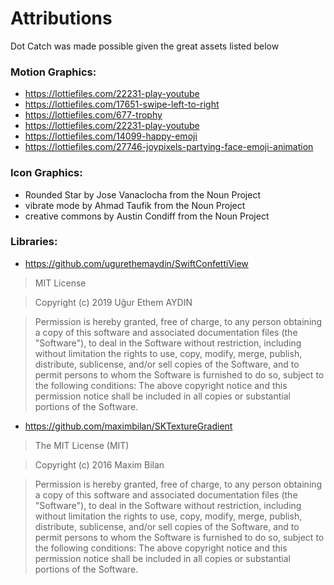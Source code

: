 # Attributions

Dot Catch was made possible given the great assets listed below

### Motion Graphics:
- https://lottiefiles.com/22231-play-youtube
- https://lottiefiles.com/17651-swipe-left-to-right
- https://lottiefiles.com/677-trophy
- https://lottiefiles.com/22231-play-youtube
- https://lottiefiles.com/14099-happy-emoji
- https://lottiefiles.com/27746-joypixels-partying-face-emoji-animation

### Icon Graphics:
- Rounded Star by Jose Vanaclocha from the Noun Project
- vibrate mode by Ahmad Taufik from the Noun Project
- creative commons by Austin Condiff from the Noun Project


### Libraries:
- https://github.com/ugurethemaydin/SwiftConfettiView

> MIT License

> Copyright (c) 2019 Uğur Ethem AYDIN

> Permission is hereby granted, free of charge, to any person obtaining a copy
of this software and associated documentation files (the "Software"), to deal
in the Software without restriction, including without limitation the rights
to use, copy, modify, merge, publish, distribute, sublicense, and/or sell
copies of the Software, and to permit persons to whom the Software is
furnished to do so, subject to the following conditions:
The above copyright notice and this permission notice shall be included in all
copies or substantial portions of the Software.

- https://github.com/maximbilan/SKTextureGradient

> The MIT License (MIT)

> Copyright (c) 2016 Maxim Bilan

> Permission is hereby granted, free of charge, to any person obtaining a copy
of this software and associated documentation files (the "Software"), to deal
in the Software without restriction, including without limitation the rights
to use, copy, modify, merge, publish, distribute, sublicense, and/or sell
copies of the Software, and to permit persons to whom the Software is
furnished to do so, subject to the following conditions:
The above copyright notice and this permission notice shall be included in all
copies or substantial portions of the Software.
